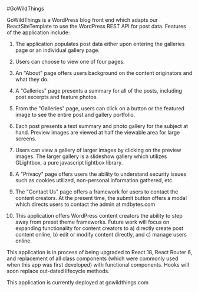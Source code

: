 #GoWildThings

GoWildThings is a WordPress blog front end which adapts our ReactSiteTemplate to use the WordPress REST API for post data. Features of the application include:

1.  The application populates post data either upon entering the galleries page or an individual gallery page.

2.  Users can choose to view one of four pages.

3.  An "About" page offers users background on the content originators and what they do.

4.  A "Galleries" page presents a summary for all of the posts, including post excerpts and feature photos.

5.  From the "Galleries" page, users can click on a button or the featured image to see the entire post and gallery portfolio.

6.  Each post presents a text summary and photo gallery for the subject at hand. Preview images are viewed at half the viewable area for large screens.

7.  Users can view a gallery of larger images by clicking on the preview images. The larger gallery is a slideshow gallery which utilizes GLightbox, a pure javascript lightbox library.

8.  A "Privacy" page offers users the ability to understand security issues such as cookies utilized, non-personal information gathered, etc.

9.  The "Contact Us" page offers a framework for users to contact the content creators. At the present time, the submit button offers a modal which directs users to contact the admin at mdbytes.com

10. This application offers WordPress content creators the ability to step away from preset theme frameworks. Future work will focus on expanding functionality for content creators to a) directly create post content online, b) edit or modify content directly, and c) manage users online.

This application is in process of being upgraded to React 18, React Router 6, and replacement of all class components (which were commonly used when this app was first developed) with functional components. Hooks will soon replace out-dated lifecycle methods.

This application is currently deployed at gowildthings.com
